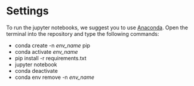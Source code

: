 # Settings

To run the jupyter notebooks, we suggest you to use [Anaconda](https://www.anaconda.com/). Open the terminal into the repository and type the following commands:

- conda create -n *env_name* pip
- conda activate *env_name*
- pip install -r requirements.txt
- jupyter notebook
- conda deactivate
- conda env remove -n *env_name*
